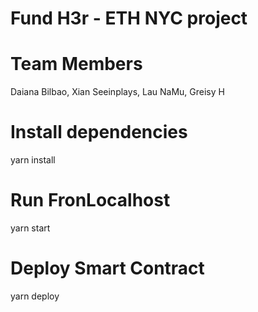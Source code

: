 # Fund H3r - ETH NYC project

# Team Members
Daiana Bilbao,
Xian Seeinplays,
Lau NaMu,
Greisy H

# Install dependencies
yarn install
# Run FronLocalhost
yarn start
# Deploy Smart Contract
yarn deploy